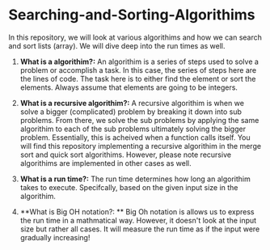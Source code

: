 # Searching-and-Sorting-Algorithims
In this repository, we will look at various algorithims and how we can search and sort lists (array). We will dive deep into the run times as well.

1. **What is a algorithim?:** An algorithim is a series of steps used to solve a problem or accomplish a task. In this case, the series of steps here are the lines of code. The task here is to either find the element or sort the elements. Always assume that elements are going to be integers. 

2. **What is a recursive algorithim?:** A recursive algorithim is when we solve a bigger (complicated) problem by breaking it down into sub problems. From there, we solve the sub problems by applying the same algorithim to each of the sub problems ultimately solving the bigger problem. Essentially, this is acheived when a function calls itself. You will find this repository implementing a recursive algorithim in the merge sort and quick sort algorithims. However, please note recursive algorithims are implemented in other cases as well. 

3. **What is a run time?:** The run time determines how long an algorithim takes to execute. Specifcally, based on the given input size in the algorithim. 

4. **What is Big OH notation?: ** Big Oh notation is allows us to express the run time in a mathmatical way. However, it doesn't look at the input size but rather all cases. It will measure the run time as if the input were gradually increasing!
